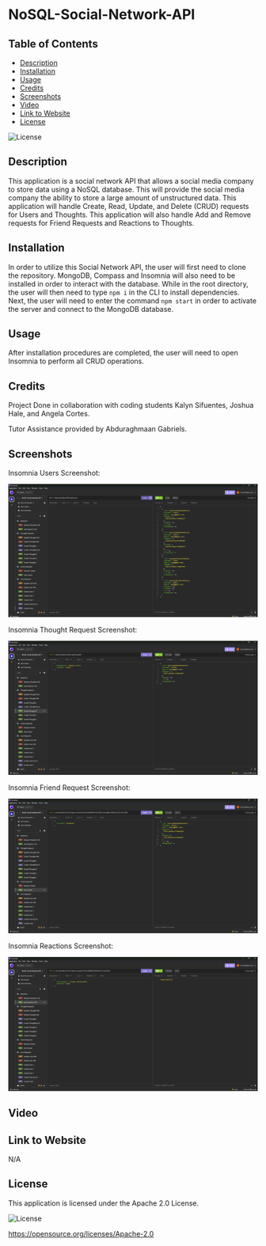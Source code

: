 # NoSQL-Social-Network-API

## Table of Contents

* [Description](#description)
* [Installation](#installation)
* [Usage](#usage)
* [Credits](#credits)
* [Screenshots](#screenshots)
* [Video](#video)
* [Link to Website](#link-to-website)
* [License](#license)

![License](https://img.shields.io/badge/License-Apache_2.0-blue.svg)

## Description

This application is a social network API that allows a social media company to store data using a NoSQL database. This will provide the social media company the ability to store a large amount of unstructured data. This application will handle Create, Read, Update, and Delete (CRUD) requests for Users and Thoughts. This application will also handle Add and Remove requests for Friend Requests and Reactions to Thoughts.

## Installation

In order to utilize this Social Network API, the user will first need to clone the repository. MongoDB, Compass and Insomnia will also need to be installed in order to interact with the database. While in the root directory, the user will then need to type `npm i` in the CLI to install dependencies. Next, the user will need to enter the command `npm start` in order to activate the server and connect to the MongoDB database.

## Usage

After installation procedures are completed, the user will need to open Insomnia to perform all CRUD operations.

## Credits

Project Done in collaboration with coding students Kalyn Sifuentes, Joshua Hale, and Angela Cortes.

Tutor Assistance provided by Abduraghmaan Gabriels.

## Screenshots

Insomnia Users Screenshot:

![Alt Text](./images/users-screenshot.png)

Insomnia Thought Request Screenshot:

![Alt Text](./images/thought-request-screenshot.png)

Insomnia Friend Request Screenshot:

![Alt Text](./images/friend-request-screenshot.png)

Insomnia Reactions Screenshot:

![Alt Text](./images/reactions-screenshot.png)

## Video

## Link to Website

N/A

## License

This application is licensed under the Apache 2.0 License.

![License](https://img.shields.io/badge/License-Apache_2.0-blue.svg)

https://opensource.org/licenses/Apache-2.0